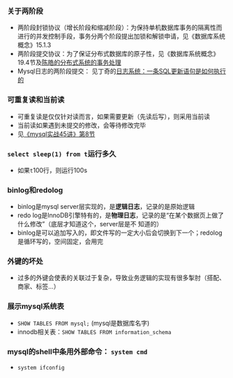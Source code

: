 ### 关于两阶段
* 两阶段封锁协议（增长阶段和缩减阶段）：为保持单机数据库事务的隔离性而进行的并发控制手段，事务分两个阶段提出加锁和解锁申请，见《数据库系统概念》15.1.3
* 两阶段提交协议：为了保证分布式数据库的原子性，见《数据库系统概念》19.4节及[陈皓的分布式系统的事务处理](https://coolshell.cn/articles/10910.html)
* Mysql日志的两阶段提交： 见丁奇的[日志系统：一条SQL更新语句是如何执行的](https://time.geekbang.org/column/article/68633)

### 可重复读和当前读
* 可重复读是仅仅针对读而言，如果需要更新（先读后写），则采用当前读
* 当前读如果遇到未提交的修改，会等待修改完毕
* 见[《mysql实战45讲》第8节](https://time.geekbang.org/column/article/70562)

### `select sleep(1) from t`运行多久
* 如果`t`100行，则运行100s

### binlog和redolog
* binlog是mysql server层实现的，是**逻辑日志**，记录的是原始逻辑
* redo log是InnoDB引擎特有的，是**物理日志**，记录的是“在某个数据页上做了什么修改”（底层才知道这个，server层是不
知道的）
* binlog是可以追加写入的，即文件写的一定大小后会切换到下一个；redolog是循环写的，空间固定，会用完

### 外键的坏处
* 过多的外键会使表的关联过于复杂，导致业务逻辑的实现有很多掣肘（搭配、商家、标签...）

### 展示mysql系统表
* `SHOW TABLES FROM mysql;` (mysql是数据库名字)
* innodb相关表：`SHOW TABLES FROM information_schema`

### mysql的shell中条用外部命令： `system cmd`
* `system ifconfig`


